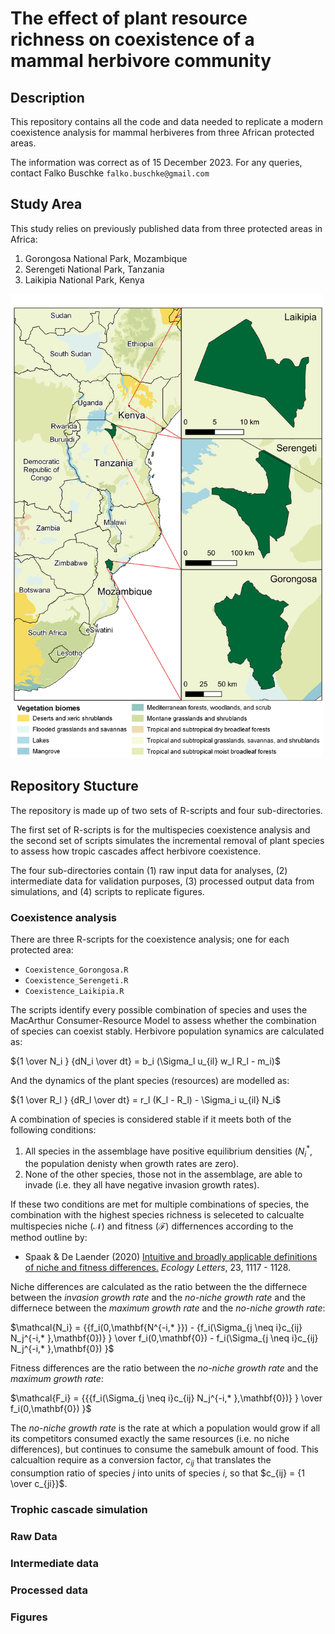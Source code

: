 # The effect of plant resource richness on coexistence of a mammal herbivore community

## Description

This repository contains all the code and data needed to replicate a modern coexistence analysis for mammal herbiveres from three African protected areas.

The information was correct as of 15 December 2023. For any queries, contact Falko Buschke `falko.buschke@gmail.com`

## Study Area
This study relies on previously published data from three protected areas in Africa:

1. Gorongosa National Park, Mozambique
2. Serengeti National Park, Tanzania
3. Laikipia National Park, Kenya

<img src="https://github.com/falko-buschke/ModernCoexistence/blob/main/Study%20Area%20Map.png" alt="Study Area" width="500"/>

## Repository Stucture
The repository is made up of two sets of R-scripts and four sub-directories. 

The first set of R-scripts is for the multispecies coexistence analysis and the second set of scripts simulates the incremental removal of plant species to assess how tropic cascades affect herbivore coexistence. 

The four sub-directories contain (1) raw input data for analyses, (2) intermediate data for validation purposes, (3) processed output data from simulations, and (4) scripts to replicate figures.

### Coexistence analysis

There are three R-scripts for the coexistence analysis; one for each protected area:

* `Coexistence_Gorongosa.R`
* `Coexistence_Serengeti.R`
* `Coexistence_Laikipia.R`

The scripts identify every possible combination of species and uses the MacArthur Consumer-Resource Model to assess whether the combination of species can coexist stably. Herbivore population synamics are calculated as:

${1 \over N_i } {dN_i \over dt} = b_i (\Sigma_l u_{il} w_l R_l - m_i)$

And the dynamics of the plant species (resources) are modelled as:

${1 \over R_l } {dR_l \over dt} = r_l (K_l - R_l) - \Sigma_i u_{il} N_i$

A combination of species is considered stable if it meets both of the following conditions:

1. All species in the assemblage have positive equilibrium densities ($N_i^*$, the population denisty when growth rates are zero).
2. None of the other species, those not in the assemblage, are able to invade (i.e. they all have negative invasion growth rates).

If these two conditions are met for multiple combinations of species, the combination with the highest species richness is seleceted to calcualte multispecies niche ($\mathcal{N}$) and fitness ($\mathcal{F}$) differnences according to the method outline by:

* Spaak & De Laender (2020) [Intuitive and broadly applicable definitions of niche and fitness differences.](https://doi.org/10.1111/ele.13511) *Ecology Letters*, 23, 1117 - 1128.

Niche differences are calculated as the ratio between the the differnece between the *invasion growth rate* and the *no-niche growth rate* and the differnece between the *maximum growth rate* and the *no-niche growth rate*:

$\mathcal{N_i} = {{f_i(0,\mathbf{N^{-i,* }}) - {f_i(\Sigma_{j \neq i}c_{ij} N_j^{-i,* },\mathbf{0})} }  \over f_i(0,\mathbf{0}) - f_i(\Sigma_{j \neq i}c_{ij} N_j^{-i,* },\mathbf{0}) }$

Fitness differences are the ratio between the *no-niche growth rate* and the *maximum growth rate*:

$\mathcal{F_i} = {{{f_i(\Sigma_{j \neq i}c_{ij} N_j^{-i,* },\mathbf{0})} }  \over f_i(0,\mathbf{0}) }$

The *no-niche growth rate* is the rate at which a population would grow if all its competitors consumed exactly the same resources (i.e. no niche differences), but continues to consume the samebulk amount of food. This calcualtion require as a conversion factor, $c_{ij}$ that translates the consumption ratio of species *j* into units of species *i*, so that $c_{ij} = {1 \over c_{ji}}$. 




### Trophic cascade simulation

### Raw Data

### Intermediate data

### Processed data

### Figures
